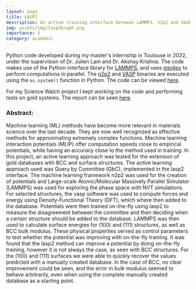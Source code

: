 ```yaml
---
layout: page
title: LASP2
description: An active training interface between LAMMPS, n2p2 and VASP
img: assets/img/lasp2Graph.png
importance: 2
category: academic
---
```


Python code developed during my master's internship in Toulouse in 2022, under the supervision of Dr. Julien Lam and Dr. Akshay Krishna. The code makes use of the Python interface library for <a href="https://docs.lammps.org/Python_module.html">LAMMPS</a>, and uses <a href="https://mpi4py.readthedocs.io/en/stable/">mpi4py</a> to perform computations in parallel. The <a href="https://compphysvienna.github.io/n2p2/">n2p2</a> and <a href="https://www.vasp.at/">VASP</a> binaries are executed using the `os.system()` function in Python. The code can be viewed <a href="https://github.com/carle13/LASP2Interface">here</a>.

For my Science Watch project I kept working on the code and performing tests on gold systems. The report can be seen <a href="assets/pdf/scientificWatchFall2022.pdf">here</a>.

### Abstract:
Machine learning (ML) methods have become more relevant in materials science over the last decade. They are now well recognized as effective methods for approximating extremely complex functions. Machine learning interaction potentials (MLIP) offer computation speeds close to empirical potentials, while having an accuracy close to the method used in training. In this project, an active learning approach was tested for the extension of gold databases with BCC and surface structures. The active learning approach used was Query by Committee (QbC), implemented in the lasp2 interface. The machine learning framework n2p2 was used for the creation of potentials and Large-scale Atomic/Molecular Massively Parallel Simulator (LAMMPS) was used for exploring the phase space with NVT simulations. For selected structures, the vasp software was used to compute forces and energy using Density-Functional Theory (DFT), which where then added to the database. Potentials were then trained on-the-fly using lasp2 to measure the disagreement between the committee and then deciding when a certain structure should be added to the database. LAMMPS was then used to calculate surface energies for (100) and (111) structures, as well as BCC bulk modulus. These physical properties served as control parameters to test whether the potential was improving with on-the-fly training. It was found that the lasp2 method can improve a potential by doing on-the-fly training, however it is not always the case, as seen with BCC structures. For the (100) and (111) surfaces we were able to quickly recover the values predicted with a manually created database. In the case of BCC, no clear improvement could be seen, and the error in bulk modulus seemed to behave arbitrarily, even when using the complete manually created database as a starting point.